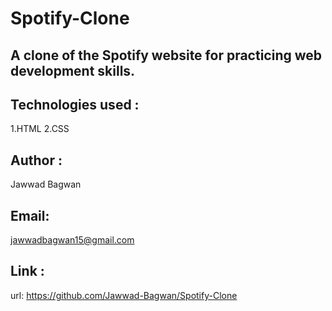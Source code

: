 # Spotify-Clone
## A clone of the Spotify website for practicing web development skills.
## Technologies used :
  1.HTML
  2.CSS
## Author :
  Jawwad Bagwan
## Email: 
  jawwadbagwan15@gmail.com
## Link :
  url: https://github.com/Jawwad-Bagwan/Spotify-Clone
